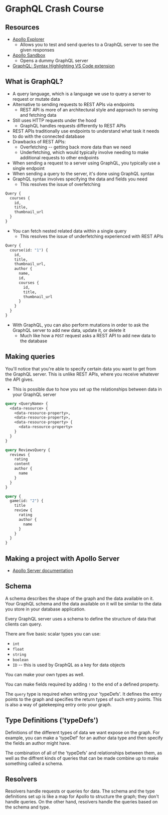 # GraphQL Crash Course

## Resources

- [Apollo Explorer](https://studio.apollographql.com/sandbox/explorer)
  - Allows you to test and send queries to a GraphQL server to see the given responses
- [Apollo Sandbox](https://www.apollographql.com/docs/graphos/explorer/sandbox/)
  - Opens a dummy GraphQL server
- [GraphQL: Syntax Highlighting VS Code extension](https://marketplace.visualstudio.com/items?itemName=GraphQL.vscode-graphql-syntax)

## What is GraphQL?

- A query language, which is a language we use to query a server to request or mutate data
- Alternative to sending requests to REST APIs via endpoints
  - REST API is more of an architectural style and approach to serving and fetching data
- Still uses HTTP requests under the hood
  - GraphQL handles requests differently to REST APIs
- REST APIs traditionally use endpoints to understand what task it needs to do with the connected database
- Drawbacks of REST APIs:
  - Overfetching -- getting back more data than we need
  - Underfetching, which would typically involve needing to make additional requests to other endpoints
- When sending a request to a server using GraphQL, you typically use a single endpoint
- When sending a query to the server, it's done using GraphQL syntax
- GraphQL syntax involves specifying the data and fields you need
  - This resolves the issue of overfetching

```graphql
Query {
  courses {
    id,
    title,
    thumbnail_url
  }
}
```

- You can fetch nested related data within a single query
  - This resolves the issue of underfetching experienced with REST APIs

```graphql
Query {
  course(id: "1") {
    id,
    title,
    thumbnail_url,
    author {
      name,
      id,
      courses {
        id,
        title,
        thumbnail_url
      }
    }
  }
}
```

- With GraphQL, you can also perform mutations in order to ask the GraphQL server to add new data, update it, or delete it
  - Much like how a `POST` request asks a REST API to add new data to the database

## Making queries

You'll notice that you're able to specify certain data you want to get from the GraphQL server. This is unlike REST APIs, where you receive whatever the API gives.

- This is possible due to how you set up the relationships between data in your GraphQL server

```graphql
query <QueryName> {
  <data-resource> {
    <data-resource-property>,
    <data-resource-property>,
    <data-resource-property> {
      <data-resource-property>
    }
  }
}
```

```graphql
query ReviewsQuery {
  reviews {
    rating
    content
    author {
      name
    }
  }
}
```

```graphql
query {
  game(id: "2") {
    title
    review {
      rating
      author {
        name
      }
    }
  }
}
```

## Making a project with Apollo Server

- [Apollo Server documentation](https://www.apollographql.com/docs/apollo-server/getting-started)

## Schema

A schema describes the shape of the graph and the data available on it. Your GraphQL schema and the data available on it will be similar to the data you store in your database application.

Every GraphQL server uses a schema to define the structure of data that clients can query.

There are five basic scalar types you can use:

- `int`
- `float`
- `string`
- `boolean`
- `ID` -- this is used by GraphQL as a key for data objects

You can make your own types as well.

You can make fields required by adding `!` to the end of a defined property.

The `query` type is required when writing your 'typeDefs'. It defines the entry points to the graph and specifies the return types of such entry points. This is also a way of gatekeeping entry onto your graph.

## Type Definitions ('typeDefs')

Definitions of the different types of data we want expose on the graph. For example, you can make a 'typeDef' for an author data type and then specify the fields an author might have.

The combination of all of the 'typeDefs' and relationships between them, as well as the diffrent kinds of queries that can be made combine up to make something called a schema.

## Resolvers

Resolvers handle requests or queries for data. The schema and the type definitions set up is like a map for Apollo to structure the graph; they don't handle queries. On the other hand, resolvers handle the queries based on the schema and type.

